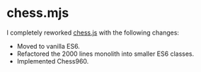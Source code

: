 # chess.mjs

I completely reworked [chess.js](https://github.com/jhlywa/chess.js) with the following changes:

- Moved to vanilla ES6.
- Refactored the 2000 lines monolith into smaller ES6 classes.
- Implemented Chess960.